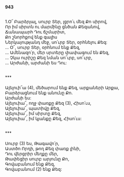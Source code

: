 **943**

\
1.Օ՜ Բարձրյալ, սուրբ Տեր, լցրո՛ւ մեզ Քո սիրով,\
Որ իմ սիրտն ու մարմինը ցնծան Քեզանով,\
Ճանապարհ Դու ճշմարիտ,\
Քո շնորհքով ենք գալիս\
Ներկայությանդ մեջ, սո՛ւրբ Տեր, օրհնելու Քեզ:\
 ... Օ՜, սուրբ Տեր, օրհնում ենք Քեզ,\
 ... Ամենազո՛ր, մեր սրտերը փափագում են Քեզ,\
 ... Չկա ուրիշը Քեզ նման սո՜ւրբ, սո՜ւրբ,\
 ... Արժանի, արժանի ես Դու:

\
\*\*\*\
\
Ալելուի՜ա (4), մեծարում ենք Քեզ, արքաների Արքա,\
Բարձրացնում ենք անունը Քո.\
Արժանի ես:\
Ալելուիա՜, ողջ փառքը Քեզ (3), Հիսո՛ւս,\
Ալելուիա՜, պատիվը Քեզ,\
Ալելուիա՜, իմ սիրտը Քեզ,\
Ալելուիա՜, իմ կյանքը Քեզ, Հիսո՛ւս:

\
\*\*\*\
\
Սուրբ (3) ես, Թագավո՛ր,\
Աստծո Որդի, թող Քեզ փառք լինի,\
Դու վերցրիր մեղքը մեր,\
Թափեցիր սուրբ արյունը Քո,\
Գովաբանում ենք Քեզ,\
Գովաբանում (2) ենք Քեզ:
